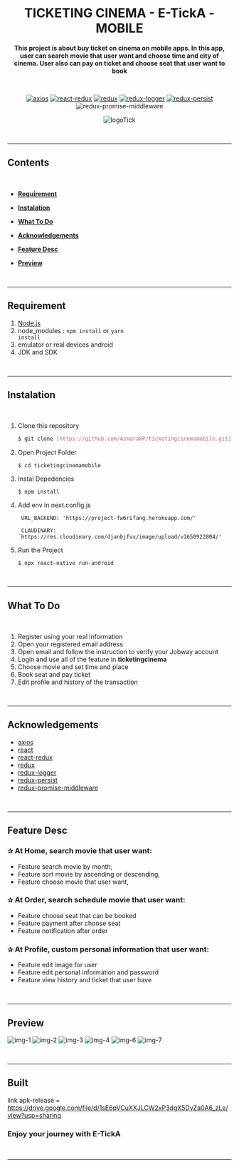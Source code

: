 # <h1 align="center">**TICKETING CINEMA - E-TickA - MOBILE**</h1>

<center>

<p><b>This project is about buy ticket on cinema on mobile apps. In this app, user can search movie that user want and choose time and city of cinema. User also can pay on ticket and choose seat that user want to book</b></p>

</center>
<br/>
<center>

[![axios](https://img.shields.io/npm/v/axios?label=axios)](https://axios-http.com/docs/intro)
[![react-redux](https://img.shields.io/npm/v/react-redux?label=react-redux)](https://react-redux.js.org/)
[![redux](https://img.shields.io/npm/v/redux?label=redux)](https://redux.js.org/)
[![redux-logger](https://img.shields.io/npm/v/redux-logger?label=redux-logger)](https://www.npmjs.com/package/redux-logger)
[![redux-persist](https://img.shields.io/npm/v/redux-persist?label=redux-persist)](https://www.npmjs.com/package/redux-persist)
![redux-promise-middleware](https://img.shields.io/npm/v/redux-promise-middleware?label=redux-promise-middleware)
 
 ![logoTick](https://user-images.githubusercontent.com/95269946/175872940-b99f0f5f-0b43-4951-80ee-48e3fc686d60.png)


</center>

<br/>
<hr/>

<!-- <span style='font-size:20px;'>&#128204;</span> -->

## **Contents**

<br/>

- [**Requirement**](#requirement)

- [**Instalation**](#instalation)

- [**What To Do**](#what-to-do)

- [**Acknowledgements**](#acknowledgements)

- [**Feature Desc**](#feature-desc)

- [**Preview**](#preview)


<br/>
<hr/>

## **Requirement**

1. [Node.js](https://nodejs.org/en/download/)
2. node_modules : <code>npm install</code> or <code>yarn install</code>
3. emulator or real devices android
4. JDK and SDK

<br/>
<hr/>

## **Instalation**

<br/>

1. Clone this repository

   ```bash
   $ git clone [https://github.com/AsmaraRP/ticketingcinemamobile.git]
   ```

2. Open Project Folder

   ```
   $ cd ticketingcinemamobile
   ```

3. Instal Depedencies

   ```
   $ npm install
   ```

4. Add env in next.config.js

   ```
    URL_BACKEND: 'https://project-fw6rifang.herokuapp.com/'

    CLAUDINARY: `https://res.cloudinary.com/djanbjfvx/image/upload/v1650922804/'

   ```

5. Run the Project
   ```
   $ npx react-native run-android
   ```

<br/>
<hr/>

## **What To Do**

<br/>

1. Register using your real information
2. Open your registered email address
3. Open email and follow the instruction to verify your Jobway account
4. Login and use all of the feature in **ticketingcinema**
5. Choose movie and set time and place
6. Book seat and pay ticket
8. Edit profile and history of the transaction

<br/>
<hr/>

## **Acknowledgements**

- [axios](https://axios-http.com/docs/intro)
- [react](https://reactjs.org/)
- [react-redux](https://react-redux.js.org/)
- [redux](https://redux.js.org/)
- [redux-logger](https://www.npmjs.com/package/redux-logger)
- [redux-persist](https://www.npmjs.com/package/redux-persist)
- [redux-promise-middleware](https://www.npmjs.com/package/redux-promise-middleware)

<br/>
<hr/>

## **Feature Desc**

### <span style='font-size:15px;'>&#10032;</span> At Home, search movie that user want:

- Feature search movie by month,
- Feature sort movie by ascending or descending,
- Feature choose movie that user want,

### <span style='font-size:15px;'>&#10032;</span> At Order, search schedule movie that user want:

- Feature choose seat that can be booked
- Feature payment after choose seat
- Feature notification after order

### <span style='font-size:15px;'>&#10032;</span> At Profile, custom personal information that user want:

- Feature edit image for user
- Feature edit personal information and password
- Feature view history and ticket that user have

<br/>
<hr/>

## **Preview**
![img-1](https://user-images.githubusercontent.com/95269946/175877801-b6b1d7f3-cfc7-47ad-8765-9caa709cc4ae.png)
![img-2](https://user-images.githubusercontent.com/95269946/175877809-d19fb229-c068-42f5-bae0-92742d22832a.png)
![img-3](https://user-images.githubusercontent.com/95269946/175877816-715a83ad-7330-483d-be64-d16faed43006.png)
![img-4](https://user-images.githubusercontent.com/95269946/175877817-d88949f2-55dd-4acb-a82b-895da12c7709.png)
![img-6](https://user-images.githubusercontent.com/95269946/175877826-cf4441ef-caa4-4f9d-9029-12eba23724aa.png)
![img-7](https://user-images.githubusercontent.com/95269946/175877833-c2842248-d231-48fc-a2ed-1ac15fb21795.png)


<br/>
<hr/>

## **Built**
link apk-release =  https://drive.google.com/file/d/1sE6pVCuXXJLCW2xP3dgX5DyZa0A6_zLe/view?usp=sharing

### **Enjoy your journey with E-TickA**

<br/>
<hr/>

